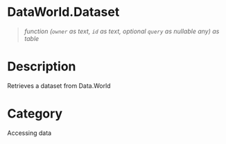 # DataWorld.Dataset

> _function (<code>owner</code> as text, <code>id</code> as text, optional <code>query</code> as nullable any) as table_

# Description 
Retrieves a dataset from Data.World
# Category 
Accessing data
